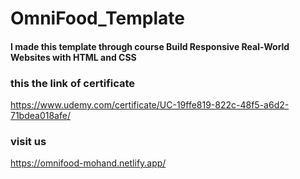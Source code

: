 # OmniFood_Template

#### I made this template through course Build Responsive Real-World Websites with HTML and CSS

### this the link of certificate

https://www.udemy.com/certificate/UC-19ffe819-822c-48f5-a6d2-71bdea018afe/

### visit us

https://omnifood-mohand.netlify.app/
